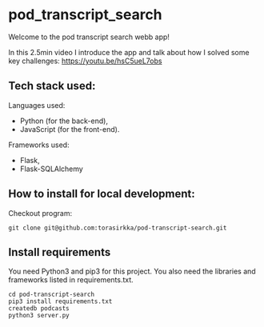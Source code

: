 # pod_transcript_search
Welcome to the pod transcript search webb app!

In this 2.5min video I introduce the app and talk about how I solved some key challenges:
https://youtu.be/hsC5ueL7obs

## Tech stack used:
Languages used:
- Python (for the back-end),
- JavaScript (for the front-end).

Frameworks used:
- Flask,
- Flask-SQLAlchemy

## How to install for local development:
Checkout program:
```
git clone git@github.com:torasirkka/pod-transcript-search.git
```
## Install requirements
You need Python3 and pip3 for this project. You also need the libraries and frameworks listed in requirements.txt. 
```
cd pod-transcript-search
pip3 install requirements.txt
createdb podcasts
python3 server.py
```
